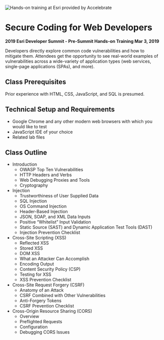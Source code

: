 ![Hands-on training at Esri provided by Accelebrate](https://deivu67oka01d.cloudfront.net/esri/esri_accelebrate.jpg)

# Secure Coding for Web Developers
**2019 Esri Developer Summit - Pre-Summit Hands-on Training Mar 3, 2019**

Developers directly explore common code vulnerabilities and how to mitigate them. Attendees get the opportunity to see real-world examples of vulnerabilities across a wide-variety of application types (web services, single-page applications (SPAs), and more). 

## Class Prerequisites

Prior experience with HTML, CSS, JavaScript, and SQL is presumed.

## Technical Setup and Requirements

- Google Chrome and any other modern web browsers with which you would like to test
- JavaScript IDE of your choice
- Related lab files

## Class Outline
- Introduction
  - OWASP Top Ten Vulnerabilities
  - HTTP Headers and Verbs
  - Web Debugging Proxies and Tools
  - Cryptography
- Injection
  - Trustworthiness of User Supplied Data
  - SQL Injection
  - OS Command Injection
  - Header-Based Injection
  - JSON, SOAP, and XML Data Inputs
  - Positive “Whitelist” Input Validation
  - Static Source (SAST) and Dynamic Application Test Tools (DAST) 
  - Injection Prevention Checklist
- Cross-Site Scripting (XSS)
  - Reflected XSS
  - Stored XSS
  - DOM XSS
  - What an Attacker Can Accomplish
  - Encoding Output
  - Content Security Policy (CSP)
  - Testing for XSS
  - XSS Prevention Checklist
- Cross-Site Request Forgery (CSRF)
  - Anatomy of an Attack
  - CSRF Combined with Other Vulnerabilities
  - Anti-Forgery Tokens
  - CSRF Prevention Checklist
- Cross-Origin Resource Sharing (CORS)
  - Overview
  - Preflighted Requests
  - Configuration
  - Debugging CORS Issues

